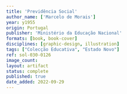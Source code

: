 ```yaml
---
title: 'Previdência Social'
author_name: ['Marcelo de Morais']
year: y1955
origin: Portugal
publisher: 'Ministério da Educação Nacional'
formats: [book, book-cover]
disciplines: [graphic-design, illustration]
tags: ["Colecção Educativa", "Estado Novo"]
ref: sol-030-0126
image_count:
layout: artifact
status: complete
published: true
date_added: 2022-09-29
---
```

